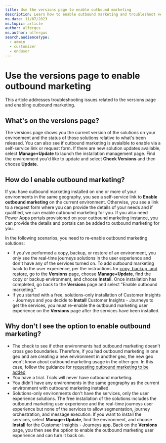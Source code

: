 ```yaml
---
title: Use the versions page to enable outbound marketing
description: Learn how to enable outbound marketing and troubleshoot version control in Dynamics 365 Customer Insights - Journeys.
ms.date: 11/07/2023
ms.topic: article
author: alfergus
ms.author: alfergus
search.audienceType: 
  - admin
  - customizer
  - enduser
---
```


# Use the versions page to enable outbound marketing

This article addresses troubleshooting issues related to the versions page and enabling outbound marketing.

## What's on the versions page?

The versions page shows you the current version of the solutions on your environment and the status of those solutions relative to what's been released. You can also see if outbound marketing is avaialble to enable via a self-service link or request form. If there are new solution updates available, select **Manage+Update** to launch the installation management page. Find the environment you'd like to update and select **Check Versions** and then choose **Update**.

## How do I enable outbound marketing?

If you have outbound marketing installed on one or more of your environments in the same geography, you see a self-service link to **Enable outbound marketing** on the current environment. Otherwise, you see a link to a request form where you can provide the details of your needs and if qualified, we can enable outbound marketing for you. If you also need Power Apps portals provisioned on your outbound marketing instance, you can provide the details and portals can be added to outbound marketing for you. 

In the following scenarios, you need to re-enable outbound marketing solutions:
- If you've performed a copy, backup, or restore of an environment, you only see the real-time journeys solutions in the user experience and don't have any of the services turned on. To add outbound marketing back to the user experience, per the instructions for [copy, backup, and restore](copy-or-restore.md), go to the **Versions** page, choose **Manage+Update**, find the copy or backup environment, and choose **Install**. Once installation has completed, go back to the **Versions** page and select "Enable outbound marketing."
- If you started with a free, solutions-only installation of Customer Insights - Journeys and you decide to **Install** Customer Insights - Journeys to get the services, you must re-enable the outbound marketing user experience on the **Versions** page after the services have been installed.

## Why don't I see the option to enable outbound marketing?

- The check to see if other environments had outbound marketing doesn't cross geo boundaries. Therefore, if you had outbound marketing in one geo and are creating a new environment in another geo, the new geo won't know about outbound marketing usage in the other geo. In this case, follow the guidance for [requesting outbound marketing to be added](transition-overview.md#request-an-exception-to-enable-outbound-marketing)
- You have a trial. Trials will never have outbound marketing.
- You didn't have any environments in the same geography as the current environment with outbound marketing installed.
- Solutions-only environments don't have the services, only the user experience solutions. The free installation of the solutions includes the outbound marketing user experience and the real-time journeys user experience but none of the services to allow segmentation, journey orchestration, and message execution. If you want to install the services, select **Manage+Update**, find the environment, and choose **Install** for the Customer Insights - Journeys app. Back on the **Versions** page, you then see the option to enable the outbound marketing user experience and can turn it back on.
